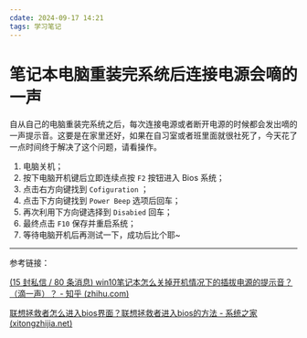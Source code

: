 ```yaml
---
cdate: 2024-09-17 14:21
tags: 学习笔记 
---
```


# 笔记本电脑重装完系统后连接电源会嘀的一声

自从自己的电脑重装完系统之后，每次连接电源或者断开电源的时候都会发出嘀的一声提示音。这要是在家里还好，如果在自习室或者班里面就很社死了，今天花了一点时间终于解决了这个问题，请看操作。

1. 电脑关机；
2. 按下电脑开机键后立即连续点按 `F2` 按钮进入 Bios 系统；
3. 点击右方向键找到 `Cofiguration` ；
4. 点击下方向键找到 `Power Beep` 选项后回车；
5. 再次利用下方向键选择到 `Disabied` 回车；
6. 最终点击 `F10` 保存并重启系统；
7. 等待电脑开机后再测试一下，成功后比个耶~

---

参考链接：

[(15 封私信 / 80 条消息) win10笔记本怎么关掉开机情况下的插拔电源的提示音？（滴一声）？ - 知乎 (zhihu.com)](https://www.zhihu.com/question/422675230)

[联想拯救者怎么进入bios界面？联想拯救者进入bios的方法 - 系统之家 (xitongzhijia.net)](https://www.xitongzhijia.net/xtjc/20230809/293433.html)
